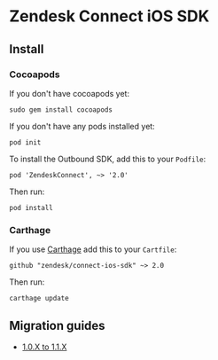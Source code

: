 # Zendesk Connect iOS SDK

## Install 

### Cocoapods

If you don't have cocoapods yet:
```
sudo gem install cocoapods
```

If you don't have any pods installed yet:
```
pod init
```

To install the Outbound SDK, add this to your `Podfile`:
```
pod 'ZendeskConnect', ~> '2.0'
```

Then run:
```
pod install
```

### Carthage

If you use [Carthage](https://github.com/Carthage/Carthage) add this to your `Cartfile`: 
```
github "zendesk/connect-ios-sdk" ~> 2.0
```

Then run:
```
carthage update
```

## Migration guides

- [1.0.X to 1.1.X](docs/migrating.md)